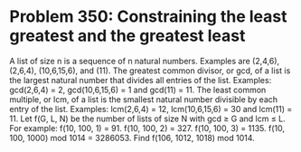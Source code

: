 # Problem 350: Constraining the least greatest and the greatest least
A list of size n is a sequence of n natural numbers. Examples are
(2,4,6), (2,6,4), (10,6,15,6), and (11). The greatest common divisor, or
gcd, of a list is the largest natural number that divides all entries of
the list. Examples: gcd(2,6,4) = 2, gcd(10,6,15,6) = 1 and gcd(11) = 11.
The least common multiple, or lcm, of a list is the smallest natural
number divisible by each entry of the list. Examples: lcm(2,6,4) = 12,
lcm(10,6,15,6) = 30 and lcm(11) = 11. Let f(G, L, N) be the number of
lists of size N with gcd ≥ G and lcm ≤ L. For example: f(10, 100, 1) =
91. f(10, 100, 2) = 327. f(10, 100, 3) = 1135. f(10, 100, 1000) mod 1014
= 3286053. Find f(106, 1012, 1018) mod 1014.
